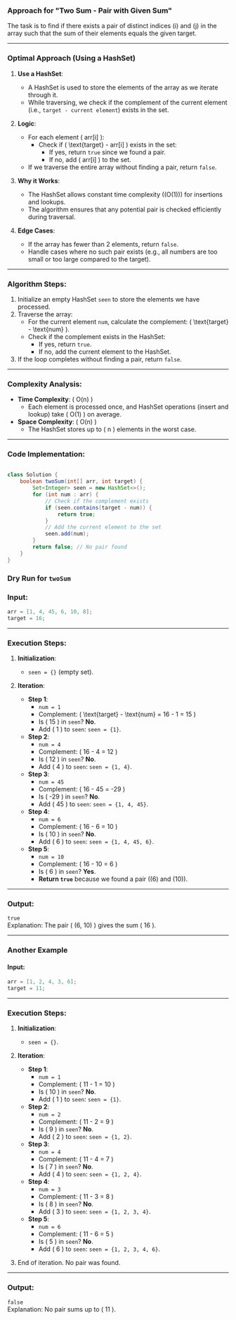 ### **Approach for "Two Sum - Pair with Given Sum"**

The task is to find if there exists a pair of distinct indices \(i\) and \(j\) in the array such that the sum of their elements equals the given target. 

---

### **Optimal Approach (Using a HashSet)**

1. **Use a HashSet**:
   - A HashSet is used to store the elements of the array as we iterate through it. 
   - While traversing, we check if the complement of the current element (i.e., `target - current element`) exists in the set.

2. **Logic**:
   - For each element \( arr[i] \):
     - Check if \( \text{target} - arr[i] \) exists in the set:
       - If yes, return `true` since we found a pair.
       - If no, add \( arr[i] \) to the set.
   - If we traverse the entire array without finding a pair, return `false`.

3. **Why it Works**:
   - The HashSet allows constant time complexity (\(O(1)\)) for insertions and lookups.
   - The algorithm ensures that any potential pair is checked efficiently during traversal.

4. **Edge Cases**:
   - If the array has fewer than 2 elements, return `false`.
   - Handle cases where no such pair exists (e.g., all numbers are too small or too large compared to the target).

---

### **Algorithm Steps**:

1. Initialize an empty HashSet `seen` to store the elements we have processed.
2. Traverse the array:
   - For the current element `num`, calculate the complement: \( \text{target} - \text{num} \).
   - Check if the complement exists in the HashSet:
     - If yes, return `true`.
     - If no, add the current element to the HashSet.
3. If the loop completes without finding a pair, return `false`.

---

### **Complexity Analysis**:
- **Time Complexity**: \( O(n) \)
  - Each element is processed once, and HashSet operations (insert and lookup) take \( O(1) \) on average.
- **Space Complexity**: \( O(n) \)
  - The HashSet stores up to \( n \) elements in the worst case.

---

### **Code Implementation**:

```java

class Solution {
    boolean twoSum(int[] arr, int target) {
        Set<Integer> seen = new HashSet<>();
        for (int num : arr) {
            // Check if the complement exists
            if (seen.contains(target - num)) {
                return true;
            }
            // Add the current element to the set
            seen.add(num);
        }
        return false; // No pair found
    }
}
```

### **Dry Run for `twoSum`**

### **Input:**
```java
arr = [1, 4, 45, 6, 10, 8];
target = 16;
```

---

### **Execution Steps**:

1. **Initialization**:
   - `seen = {}` (empty set).

2. **Iteration**:
   - **Step 1**:
     - `num = 1`
     - Complement: \( \text{target} - \text{num} = 16 - 1 = 15 \)
     - Is \( 15 \) in `seen`? **No**.
     - Add \( 1 \) to `seen`: `seen = {1}`.
   - **Step 2**:
     - `num = 4`
     - Complement: \( 16 - 4 = 12 \)
     - Is \( 12 \) in `seen`? **No**.
     - Add \( 4 \) to `seen`: `seen = {1, 4}`.
   - **Step 3**:
     - `num = 45`
     - Complement: \( 16 - 45 = -29 \)
     - Is \( -29 \) in `seen`? **No**.
     - Add \( 45 \) to `seen`: `seen = {1, 4, 45}`.
   - **Step 4**:
     - `num = 6`
     - Complement: \( 16 - 6 = 10 \)
     - Is \( 10 \) in `seen`? **No**.
     - Add \( 6 \) to `seen`: `seen = {1, 4, 45, 6}`.
   - **Step 5**:
     - `num = 10`
     - Complement: \( 16 - 10 = 6 \)
     - Is \( 6 \) in `seen`? **Yes**.
     - **Return `true`** because we found a pair (\(6\) and \(10\)).

---

### **Output**:
`true`  
Explanation: The pair \( (6, 10) \) gives the sum \( 16 \). 

---

### **Another Example**

#### **Input**:
```java
arr = [1, 2, 4, 3, 6];
target = 11;
```

---

### **Execution Steps**:

1. **Initialization**:
   - `seen = {}`.

2. **Iteration**:
   - **Step 1**:
     - `num = 1`
     - Complement: \( 11 - 1 = 10 \)
     - Is \( 10 \) in `seen`? **No**.
     - Add \( 1 \) to `seen`: `seen = {1}`.
   - **Step 2**:
     - `num = 2`
     - Complement: \( 11 - 2 = 9 \)
     - Is \( 9 \) in `seen`? **No**.
     - Add \( 2 \) to `seen`: `seen = {1, 2}`.
   - **Step 3**:
     - `num = 4`
     - Complement: \( 11 - 4 = 7 \)
     - Is \( 7 \) in `seen`? **No**.
     - Add \( 4 \) to `seen`: `seen = {1, 2, 4}`.
   - **Step 4**:
     - `num = 3`
     - Complement: \( 11 - 3 = 8 \)
     - Is \( 8 \) in `seen`? **No**.
     - Add \( 3 \) to `seen`: `seen = {1, 2, 3, 4}`.
   - **Step 5**:
     - `num = 6`
     - Complement: \( 11 - 6 = 5 \)
     - Is \( 5 \) in `seen`? **No**.
     - Add \( 6 \) to `seen`: `seen = {1, 2, 3, 4, 6}`.

3. End of iteration. No pair was found.

---

### **Output**:
`false`  
Explanation: No pair sums up to \( 11 \).